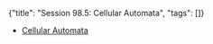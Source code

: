 {"title": "Session 98.5: Cellular Automata", "tags": []}
* [Cellular Automata](https://ncase.me/sim/)

